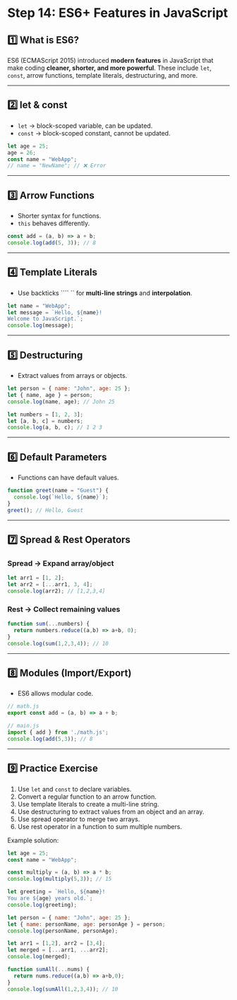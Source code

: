 # Step 14: ES6+ Features in JavaScript

## 1️⃣ What is ES6?
ES6 (ECMAScript 2015) introduced **modern features** in JavaScript that make coding **cleaner, shorter, and more powerful**. These include `let`, `const`, arrow functions, template literals, destructuring, and more.

---

## 2️⃣ let & const
- `let` → block-scoped variable, can be updated.
- `const` → block-scoped constant, cannot be updated.
```javascript
let age = 25;
age = 26;
const name = "WebApp";
// name = "NewName"; // ❌ Error
```

---

## 3️⃣ Arrow Functions
- Shorter syntax for functions.
- `this` behaves differently.
```javascript
const add = (a, b) => a + b;
console.log(add(5, 3)); // 8
```

---

## 4️⃣ Template Literals
- Use backticks ```` `` for **multi-line strings** and **interpolation**.
```javascript
let name = "WebApp";
let message = `Hello, ${name}!
Welcome to JavaScript.`;
console.log(message);
```

---

## 5️⃣ Destructuring
- Extract values from arrays or objects.
```javascript
let person = { name: "John", age: 25 };
let { name, age } = person;
console.log(name, age); // John 25

let numbers = [1, 2, 3];
let [a, b, c] = numbers;
console.log(a, b, c); // 1 2 3
```

---

## 6️⃣ Default Parameters
- Functions can have default values.
```javascript
function greet(name = "Guest") {
  console.log(`Hello, ${name}`);
}
greet(); // Hello, Guest
```

---

## 7️⃣ Spread & Rest Operators
### Spread → Expand array/object
```javascript
let arr1 = [1, 2];
let arr2 = [...arr1, 3, 4];
console.log(arr2); // [1,2,3,4]
```
### Rest → Collect remaining values
```javascript
function sum(...numbers) {
  return numbers.reduce((a,b) => a+b, 0);
}
console.log(sum(1,2,3,4)); // 10
```

---

## 8️⃣ Modules (Import/Export)
- ES6 allows modular code.
```javascript
// math.js
export const add = (a, b) => a + b;

// main.js
import { add } from './math.js';
console.log(add(5,3)); // 8
```

---

## 9️⃣ Practice Exercise
1. Use `let` and `const` to declare variables.
2. Convert a regular function to an arrow function.
3. Use template literals to create a multi-line string.
4. Use destructuring to extract values from an object and an array.
5. Use spread operator to merge two arrays.
6. Use rest operator in a function to sum multiple numbers.

Example solution:
```javascript
let age = 25;
const name = "WebApp";

const multiply = (a, b) => a * b;
console.log(multiply(5,3)); // 15

let greeting = `Hello, ${name}!
You are ${age} years old.`;
console.log(greeting);

let person = { name: "John", age: 25 };
let { name: personName, age: personAge } = person;
console.log(personName, personAge);

let arr1 = [1,2], arr2 = [3,4];
let merged = [...arr1, ...arr2];
console.log(merged);

function sumAll(...nums) {
  return nums.reduce((a,b) => a+b,0);
}
console.log(sumAll(1,2,3,4)); // 10
```

